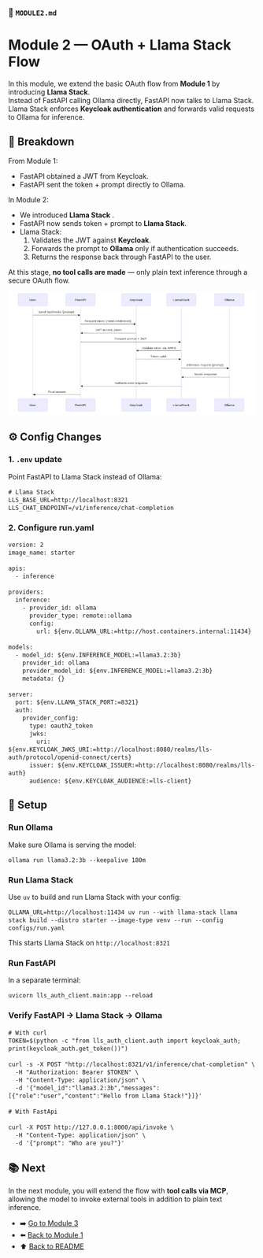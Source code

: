 ### 📄 `MODULE2.md`

# Module 2 — OAuth + Llama Stack Flow

In this module, we extend the basic OAuth flow from **Module 1** by introducing **Llama Stack**.  
Instead of FastAPI calling Ollama directly, FastAPI now talks to Llama Stack.  
Llama Stack enforces **Keycloak authentication** and forwards valid requests to Ollama for inference.  


## 🔎 Breakdown

From Module 1:
- FastAPI obtained a JWT from Keycloak.
- FastAPI sent the token + prompt directly to Ollama.

In Module 2:
- We introduced **Llama Stack** .  
- FastAPI now sends token + prompt to **Llama Stack**.  
- Llama Stack:
  1. Validates the JWT against **Keycloak**.  
  2. Forwards the prompt to **Ollama** only if authentication succeeds.  
  3. Returns the response back through FastAPI to the user.  

At this stage, **no tool calls are made** — only plain text inference through a secure OAuth flow.

![OAuth flow](./images/oauth-flow.png)



## ⚙️ Config Changes

### 1. `.env` update
Point FastAPI to Llama Stack instead of Ollama:

```env
# Llama Stack
LLS_BASE_URL=http://localhost:8321
LLS_CHAT_ENDPOINT=/v1/inference/chat-completion
```

### 2. Configure run.yaml 

```shell
version: 2
image_name: starter

apis:
  - inference

providers:
  inference:
    - provider_id: ollama
      provider_type: remote::ollama
      config:
        url: ${env.OLLAMA_URL:=http://host.containers.internal:11434}

models:
  - model_id: ${env.INFERENCE_MODEL:=llama3.2:3b}
    provider_id: ollama
    provider_model_id: ${env.INFERENCE_MODEL:=llama3.2:3b}
    metadata: {}

server:
  port: ${env.LLAMA_STACK_PORT:=8321}
  auth:
    provider_config:
      type: oauth2_token
      jwks:
        uri: ${env.KEYCLOAK_JWKS_URI:=http://localhost:8080/realms/lls-auth/protocol/openid-connect/certs}
      issuer: ${env.KEYCLOAK_ISSUER:=http://localhost:8080/realms/lls-auth}
      audience: ${env.KEYCLOAK_AUDIENCE:=lls-client}
```

## 🚀 Setup

### Run Ollama

Make sure Ollama is serving the model:

```shell
ollama run llama3.2:3b --keepalive 180m
```

### Run Llama Stack

Use `uv` to build and run Llama Stack with your config:

```shell
OLLAMA_URL=http://localhost:11434 uv run --with llama-stack llama stack build --distro starter --image-type venv --run --config configs/run.yaml 
```

This starts Llama Stack on `http://localhost:8321`

### Run FastAPI

In a separate terminal:

```shell
uvicorn lls_auth_client.main:app --reload
```

### Verify FastAPI → Llama Stack → Ollama

```shell
# With curl
TOKEN=$(python -c "from lls_auth_client.auth import keycloak_auth; print(keycloak_auth.get_token())")

curl -s -X POST "http://localhost:8321/v1/inference/chat-completion" \
  -H "Authorization: Bearer $TOKEN" \
  -H "Content-Type: application/json" \
  -d '{"model_id":"llama3.2:3b","messages":[{"role":"user","content":"Hello from Llama Stack!"}]}'

# With FastApi

curl -X POST http://127.0.0.1:8000/api/invoke \
  -H "Content-Type: application/json" \
  -d '{"prompt": "Who are you?"}'
```


## 📚 Next
In the next module, you will extend the flow with **tool calls via MCP**, allowing the model to invoke external tools in addition to plain text inference.

- ➡️  [Go to Module 3](MODULE3.md)  
- ⬅️ [Back to Module 1](MODULE1.md)  
- ⬆️ [Back to README](../README.md)

